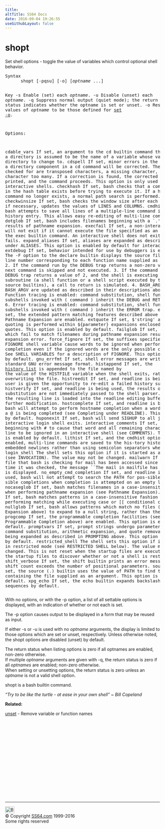 ```yaml
---
title:
altTitle: SS64 Docs
date: 2016-09-04 19:26:55
useGithubLayout: false
---
```

<!-- #BeginLibraryItem "/Library/head_osx.lbi" --><!-- #EndLibraryItem --><h1>shopt</h1> 
<p>Set shell options - toggle the value of variables which control optional shell behavior.</p>
<pre>Syntax
      shopt [-pqsu] [-o] [<i>optname</i> ...]

Key
   -s     Enable (set) each <i>optname</i>.
   -u     Disable (unset) each <i>optname</i>.
   -q     Suppress normal output (quiet mode); the return status indicates whether the optname
          is set or unset.
   -o     Restrict the values of <i>optname </i>to be those defined for <a href="set.html">set -o</a>.

Options:

   cdable_vars
          If set, an argument to the cd builtin command that is not a directory is assumed to be
          the name of a variable whose value is the directory to change to.
   cdspell If  set, minor errors in the spelling of a directory component in a cd command will be
          corrected.  The errors checked for are transposed characters, a missing character, and
          one character too many.  If a correction is found, the corrected file name is printed,
          and the command proceeds.  This option is only used by interactive shells.
   checkhash
          If set, bash checks that a command found in the hash table  exists  before  trying  to
          execute  it.  If a hashed command no longer exists, a normal path search is performed.
   checkwinsize
          If set, bash checks the window size after each command and, if necessary, updates  the
          values of LINES and COLUMNS.
   cmdhist If set, bash attempts to save all lines of a multiple-line command in the same history
           entry.  This allows easy re-editing of multi-line commands.
   dotglob If set, bash includes filenames beginning with a `.' in the results of pathname expansion.
   execfail
          If  set, a non-interactive shell will not exit if it cannot execute the file specified
          as an argument to the exec builtin command.  An interactive shell  does  not  exit  if
          exec fails.
   expand_aliases
          If set, aliases are expanded as described above under ALIASES.  This option is enabled
          by default for interactive shells.
   extdebug
          If set, behavior intended for use by debuggers is enabled:
          1.     The -F option to the declare builtin displays the source  file  name  and  line
                 number corresponding to each function name supplied as an argument.
          2.     If the command run by the DEBUG trap returns a non-zero value, the next command
                 is skipped and not executed.
          3.     If the command run by the DEBUG trap returns a value of 2,  and  the  shell  is
                 executing in a subroutine (a shell function or a shell script executed by the .
                 or source builtins), a call to return is simulated.
          4.     BASH_ARGC and BASH_ARGV are updated as described in their descriptions above.
          5.     Function tracing is enabled:  command substitution, shell functions, and subshells
                 invoked with ( command ) inherit the DEBUG and RETURN traps.
          6.     Error tracing is enabled:  command substitution, shell functions, and subshells
                 invoked with ( command ) inherit the ERROR trap.
   extglob
          If set, the extended pattern matching features described above under  Pathname Expansion
          are enabled.
   extquote
          If  set,  $'string'  and $"string" quoting is performed within ${parameter} expansions
          enclosed in double quotes.  This option is enabled by default.
   failglob
          If set, patterns which fail to match filenames during pathname expansion result in  an
          expansion error.
   force_fignore
          If set, the suffixes specified by the FIGNORE shell variable cause words to be ignored
          when performing word completion even if the ignored words are the only possible completions.
          See  SHELL VARIABLES  for a description of FIGNORE.  This option is enabled by default.
   gnu_errfmt
          If set, shell error messages are written in the standard GNU error message format.
   histappend
          If set, the <a href="history.html">history list</a> is appended to the file named by the value of the HISTFILE
          variable when the shell exits, rather than overwriting the file.
   histreedit
          If  set, and readline is being used, a user is given the opportunity to re-edit a
          failed history substitution.
   histverify
          If set, and readline is being used, the results of history substitution are not immediately
          passed  to  the shell parser.  Instead, the resulting line is loaded into the
          readline editing buffer, allowing further modification.
   hostcomplete
          If set, and readline is being used, bash will attempt to perform  hostname  completion
          when  a  word containing a @ is being completed (see Completing under READLINE).
          This is enabled by default.
   huponexit
          If set, bash will send SIGHUP to all jobs when an interactive login shell exits.
   interactive_comments
          If set, allow a word beginning with # to cause that word and all remaining  characters
          on  that line to be ignored in an interactive shell (see COMMENTS).  This option
          is enabled by default.
   lithist If set, and the cmdhist option is enabled, multi-line commands are saved to  the  his-tory history
          tory with embedded newlines rather than using semicolon separators where possible.
   login_shell
          The  shell  sets this option if it is started as a login shell (see INVOCATION).
          The value may not be changed.
   mailwarn
          If set, and a file that bash is checking for mail has been  accessed  since  the  last
          time  it was checked, the message ``The mail in mailfile has been read'' is displayed.
   no_empty_cmd_completion
          If set, and readline is being used, bash will not attempt to search the PATH for  pos-sible possible
          sible completions when completion is attempted on an empty line.
   nocaseglob
          If  set, bash matches filenames in a case-insensitive fashion when performing pathname
          expansion (see Pathname Expansion).
   nocasematch
          If set, bash matches patterns in a case-insensitive fashion when  performing  matching
          while executing case or [[ conditional commands.
   nullglob
          If  set,  bash  allows patterns which match no files (see Pathname Expansion above) to
          expand to a null string, rather than themselves.
   progcomp
          If set, the programmable completion facilities (see Programmable Completion above) are
          enabled.  This option is enabled by default.
   promptvars
          If  set,  prompt strings undergo parameter expansion, command substitution, arithmetic
          expansion, and quote removal after being expanded as  described  in  PROMPTING  above.
          This option is enabled by default.
   restricted_shell
          The  shell  sets this option if it is started in restricted mode (see RESTRICTED SHELL
          below).  The value may not be changed.  This is not reset when the startup  files  are
          executed, allowing the startup files to discover whether or not a shell is restricted.
   shift_verbose
          If set, the shift builtin prints an error message when the  shift  count  exceeds  the
          number of positional parameters.
   sourcepath
          If set, the source (.) builtin uses the value of PATH to find the directory containing
          the file supplied as an argument.  This option is enabled by default.
   xpg_echo
          If set, the echo builtin expands backslash-escape sequences by default.</pre>
<p> With no options, or  with the -p option, a list of all settable options is displayed, with an indication of whether or not each is set. 
</p><p>The -p option causes output to be displayed in a form that may be reused as input. 
</p><p>If either -s or -u is used with no <i>optname</i> arguments, the display is limited to those options which are set or unset, respectively. Unless otherwise noted, the shopt options are disabled (unset) by default.
</p><p> The return status when listing options is zero if all optnames are enabled, non-zero otherwise.<br>If multiple <i>optname</i> arguments are given with -q, the return status is
zero if all <i>optnames</i> are enabled; non-zero otherwise.<br>
When setting or unsetting options, the return status is zero unless an <i>optname</i> is not a valid shell option.</p>
<p><span class="code">shopt</span> is a bash builtin command.</p>
<p class="quote"><i>“Try to be like the turtle - at ease in your own shell” ~ Bill Copeland</i></p>
<p><b>Related:</b></p>
<p> <a href="unset.html">unset</a> - Remove variable or function names</p><!-- #BeginLibraryItem "/Library/foot_osx.lbi" --><p>
<!-- OSX300 -->
<ins class="adsbygoogle" style="display:inline-block;width:300px;height:250px" data-ad-client="ca-pub-6140977852749469" data-ad-slot="1823340303"></ins>
<script>
(adsbygoogle = window.adsbygoogle || []).push({});
</script></p>
<hr>
<div id="bl" class="footer"><a href="shopt.html#"><img src="../images/top.png" width="30" height="22" alt="Back to the Top"></a></div>
<div id="br" class="footer, tagline">© Copyright <a href="http://ss64.com/">SS64.com</a> 1999-2016<br>
Some rights reserved</div><!-- #EndLibraryItem -->
